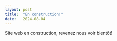 ```yaml
---
layout: post
title:  "En construction!"
date:   2024-08-04
---
```


Site web en construction, revenez nous voir bientôt!
